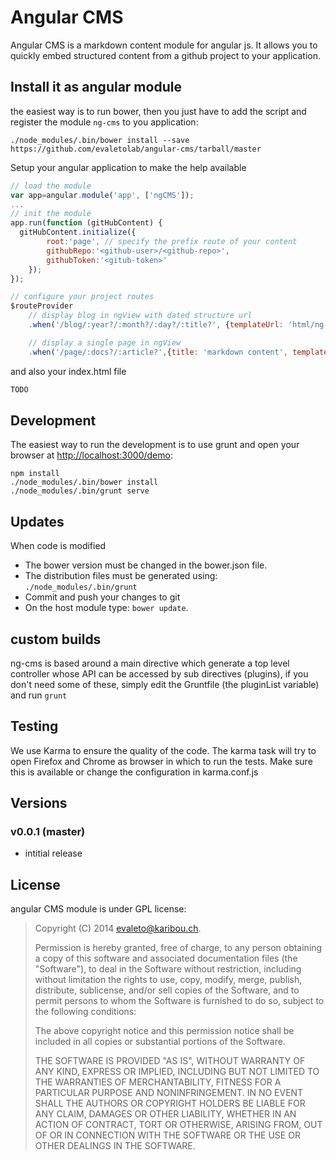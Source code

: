 # Angular CMS

Angular CMS is a markdown content module for angular js. It allows you to quickly embed structured content from a github project to your application.

## Install it as angular module

the easiest way is to run bower, then you just have to add the script and register the module `ng-cms` to you application:

```
./node_modules/.bin/bower install --save https://github.com/evaletolab/angular-cms/tarball/master
```
Setup your angular application to make the help available
```javascript
// load the module
var app=angular.module('app', ['ngCMS']);
...
// init the module
app.run(function (gitHubContent) {
  gitHubContent.initialize({
        root:'page', // specify the prefix route of your content
        githubRepo:'<github-user>/<github-repo>',
        githubToken:'<gitub-token>'
    });
});

// configure your project routes
$routeProvider
    // display blog in ngView with dated structure url 
    .when('/blog/:year?/:month?/:day?/:title?', {templateUrl: 'html/ng-cms.doc.html'})

    // display a single page in ngView
    .when('/page/:docs?/:article?',{title: 'markdown content', templateUrl: 'partials/page.html'})

```

and also your index.html file
```html
TODO
```




## Development
The easiest way to run the development is to use grunt and open your browser at [http://localhost:3000/demo](http://localhost:3000/demo):

```
npm install
./node_modules/.bin/bower install 
./node_modules/.bin/grunt serve
```

## Updates
When code is modified
* The bower version must be changed in the bower.json file. 
* The distribution files must be generated using: `./node_modules/.bin/grunt` 
* Commit and push your changes to git
* On the host module type: `bower update`. 

## custom builds
ng-cms is based around a main directive which generate a top level controller whose API can be accessed by sub directives
(plugins), if you don't need some of these, simply edit the Gruntfile (the pluginList variable) and run `grunt`

## Testing
We use Karma to ensure the quality of the code. The karma task will try to open Firefox and Chrome as browser in which to run the tests. Make sure this is available or change the configuration in karma.conf.js

## Versions
### v0.0.1 (master)
- intitial release

## License

angular CMS module is under GPL license:

> Copyright (C) 2014 evaleto@karibou.ch.
>
> Permission is hereby granted, free of charge, to any person
> obtaining a copy of this software and associated documentation files
> (the "Software"), to deal in the Software without restriction,
> including without limitation the rights to use, copy, modify, merge,
> publish, distribute, sublicense, and/or sell copies of the Software,
> and to permit persons to whom the Software is furnished to do so,
> subject to the following conditions:
>
> The above copyright notice and this permission notice shall be
> included in all copies or substantial portions of the Software.
>
> THE SOFTWARE IS PROVIDED "AS IS", WITHOUT WARRANTY OF ANY KIND,
> EXPRESS OR IMPLIED, INCLUDING BUT NOT LIMITED TO THE WARRANTIES OF
> MERCHANTABILITY, FITNESS FOR A PARTICULAR PURPOSE AND
> NONINFRINGEMENT. IN NO EVENT SHALL THE AUTHORS OR COPYRIGHT HOLDERS
> BE LIABLE FOR ANY CLAIM, DAMAGES OR OTHER LIABILITY, WHETHER IN AN
> ACTION OF CONTRACT, TORT OR OTHERWISE, ARISING FROM, OUT OF OR IN
> CONNECTION WITH THE SOFTWARE OR THE USE OR OTHER DEALINGS IN THE
> SOFTWARE.
